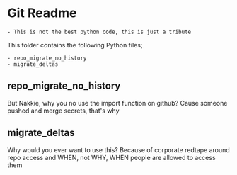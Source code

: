 # Git Readme

    - This is not the best python code, this is just a tribute

This folder contains the following Python files;

    - repo_migrate_no_history
    - migrate_deltas

## repo_migrate_no_history

But Nakkie, why you no use the import function on github?
Cause someone pushed and merge secrets, that's why

## migrate_deltas

Why would you ever want to use this?
Because of corporate redtape around repo access and WHEN, not WHY, WHEN people are allowed to access them